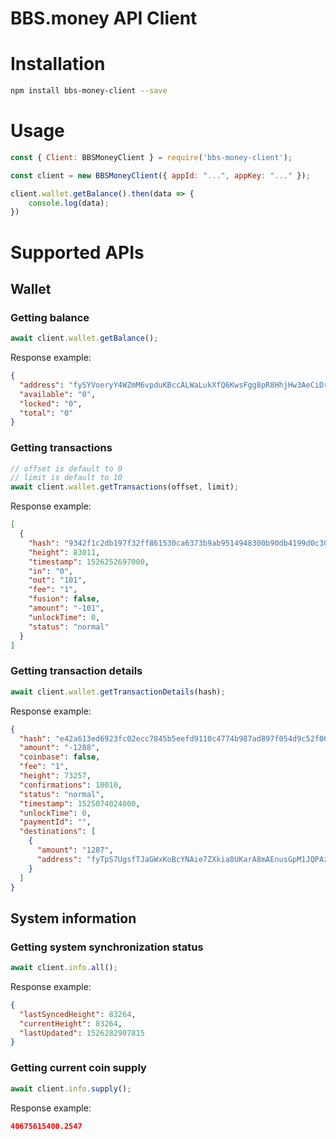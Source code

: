 # BBS.money API Client

# Installation
```bash
npm install bbs-money-client --save
```

# Usage
```js
const { Client: BBSMoneyClient } = require('bbs-money-client');

const client = new BBSMoneyClient({ appId: "...", appKey: "..." });

client.wallet.getBalance().then(data => {
    console.log(data);
})
```

# Supported APIs
## Wallet
### Getting balance
```js
await client.wallet.getBalance();
```
Response example:
```json
{
  "address": "fySYVoeryY4WZmM6vpduKBccALWaLukXfQ6KwsFgg8pR8HhjHw3AeCiDrXfqEPSYnkgbK74CRBat9YETn8qwj7aN23TMRqiTh",
  "available": "0",
  "locked": "0",
  "total": "0"
}
```

### Getting transactions
```js
// offset is default to 0
// limit is default to 10
await client.wallet.getTransactions(offset, limit);
```
Response example:
```json
[
  {
    "hash": "9342f1c2db197f32ff861530ca6373b9ab9514948300b90db4199d0c30036d74",
    "height": 83011,
    "timestamp": 1526252697000,
    "in": "0",
    "out": "101",
    "fee": "1",
    "fusion": false,
    "amount": "-101",
    "unlockTime": 0,
    "status": "normal"
  }
]
```

### Getting transaction details
```js
await client.wallet.getTransactionDetails(hash);
```
Response example:
```json
{
  "hash": "e42a613ed6923fc02ecc7845b5eefd9110c4774b987ad897f054d9c52f069cad",
  "amount": "-1288",
  "coinbase": false,
  "fee": "1",
  "height": 73257,
  "confirmations": 10010,
  "status": "normal",
  "timestamp": 1525074024000,
  "unlockTime": 0,
  "paymentId": "",
  "destinations": [
    {
      "amount": "1287",
      "address": "fyTpS7UgsfTJaGWxKoBcYNAie7ZXkia8UKarA8mAEnusGpM1JQPAzvFd6S8fpDR7WgEN9wTVL6vdBe3PjPmqafpm2PogvpQna"
    }
  ]
}
```

## System information
### Getting system synchronization status
```js
await client.info.all();
```
Response example:
```json
{
  "lastSyncedHeight": 83264,
  "currentHeight": 83264,
  "lastUpdated": 1526282907815
}
```

### Getting current coin supply
```js
await client.info.supply();
```
Response example:
```json
40675615400.2547
```